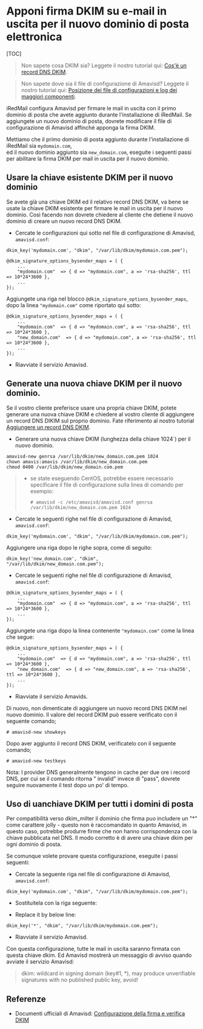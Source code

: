# Apponi firma DKIM su e-mail in uscita per il nuovo dominio di posta elettronica

[TOC]

> Non sapete cosa DKIM sia? Leggete il nostro tutorial qui:
> [Cos'è un record DNS DKIM](./setup.dns.html#dkim-record-for-your-mail-domain-name).

> Non sapete dove sia il file di configurazione di Amavisd? Leggete il nostro tutorial qui:
> [Posizione dei file di configurazioni e log dei maggiori componenti](file.locations.html#amavisd).

iRedMail configura Amavisd per firmare le mail in uscita con il primo dominio di posta che avete
aggiunto durante l'installazione di iRedMail. Se aggiungete un nuovo dominio di posta, dovrete modificare
il file di configurazione di Amavisd affinché apponga la firma DKIM.

Mettiamo che il primo dominio di posta aggiunto durante l'installazione di iRedMail sia `mydomain.com`,  
ed il nuovo dominio aggiunto sia `new_domain.com`, eseguite i seguenti passi per abilitare la firma DKIM per 
mail in uscita per il nuovo dominio.

## Usare la chiave esistente DKIM per il nuovo dominio

Se avete già una chiave DKIM ed il relativo record DNS DKIM, va bene se usate la chiave DKIM  esistente per
firmare le mail in uscita per il nuovo dominio. Così facendo non dovrete chiedere al cliente che detiene il nuovo 
dominio di creare un nuovo record DNS DKIM.

* Cercate le configurazioni qui sotto nel file di configurazione di Amavisd, `amavisd.conf`:

```
dkim_key('mydomain.com', "dkim", "/var/lib/dkim/mydomain.com.pem");

@dkim_signature_options_bysender_maps = ( {
    ...
    "mydomain.com"  => { d => "mydomain.com", a => 'rsa-sha256', ttl => 10*24*3600 },
    ...
});
```

Aggiungete una riga  nel blocco `@dkim_signature_options_bysender_maps`, dopo la linea `"mydomain.com"` come 
riportato qui sotto:

```
@dkim_signature_options_bysender_maps = ( {
    ...
    "mydomain.com"  => { d => "mydomain.com", a => 'rsa-sha256', ttl => 10*24*3600 },
    "new_domain.com"  => { d => "mydomain.com", a => 'rsa-sha256', ttl => 10*24*3600 },
    ...
});
```

* Riavviate il servizio Amavisd.

## Generate una nuova chiave DKIM per il nuovo dominio.

Se il vostro cliente preferisce usare una propria chiave DKIM, potete generare una nuova chiave DKIM e chiedere al 
vostro cliente di aggiungere un record DNS DIKIM sul proprio dominio. Fate riferimento al nostro tutorial
[Aggiungere un record DNS DKIM](setup.dns.html#dkim-record-for-your-mail-domain-name).

* Generare una  nuova chiave DKIM (lunghezza della chiave 1024`) per il nuovo dominio.

```shell
amavisd-new genrsa /var/lib/dkim/new_domain.com.pem 1024
chown amavis:amavis /var/lib/dkim/new_domain.com.pem
chmod 0400 /var/lib/dkim/new_domain.com.pem
```

> * se state eseguendo CentOS, potrebbe essere necessario specificare il file di configurazione sulla linea di comando
>    per esempio:
>
>    `# amavisd -c /etc/amavisd/amavisd.conf genrsa /var/lib/dkim/new_domain.com.pem 1024`

* Cercate le seguenti righe nel file di configurazione di Amavisd, `amavisd.conf`:

```
dkim_key('mydomain.com', "dkim", "/var/lib/dkim/mydomain.com.pem");
```

Aggiungere una riga dopo le righe sopra, come di seguito:

```
dkim_key('new_domain.com', "dkim", "/var/lib/dkim/new_domain.com.pem");
```

* Cercate le seguenti righe nel file di configurazione di Amavisd, `amavisd.conf`:

```
@dkim_signature_options_bysender_maps = ( {
    ...
    "mydomain.com"  => { d => "mydomain.com", a => 'rsa-sha256', ttl => 10*24*3600 },
    ...
});
```

Aggiungete una riga dopo la linea contenente `"mydomain.com"` come la linea che segue:

```
@dkim_signature_options_bysender_maps = ( {
    ...
    "mydomain.com"  => { d => "mydomain.com", a => 'rsa-sha256', ttl => 10*24*3600 },
    "new_domain.com"  => { d => "new_domain.com", a => 'rsa-sha256', ttl => 10*24*3600 },
    ...
});
```
 
* Riavviate il servizio Amavids.

Di nuovo, non dimenticate di aggiungere un nuovo record DNS DKIM nel nuovo dominio. Il valore del record DKIM
può essere verificato con il seguente comando;

```shell
# amavisd-new showkeys
```

Dopo aver aggiunto il record DNS DKIM, verificatelo con il seguente comando;

```shell
# amavisd-new testkeys
```

Nota: I provider DNS generalmente tengono in cache per due ore i record DNS, per cui se il comando ritorna " invalid" 
invece di "pass", dovrete seguire nuovamente il test dopo un po' di tempo.

## Uso di uanchiave DKIM per tutti i domini di posta

Per compatibilità verso dkim_milter il dominio che firma puo includere un "*" come carattere jolly - questo non è raccomandato in quanto Amavisd, in questo caso, potrebbe produrre firme che non hanno corrispondenza con la chiave pubblicata nel DNS. Il modo corretto è di avere una chiave dkim per ogni dominio di posta.

Se comunque volete provare questa configurazione, eseguite i passi seguenti:

* Cercate la seguente riga nel file di configurazione di Amavisd, `amavisd.conf`:

```
dkim_key('mydomain.com', "dkim", "/var/lib/dkim/mydomain.com.pem");
```

* Sostituitela con la riga seguente:

* Replace it by below line:

```
dkim_key('*', "dkim", "/var/lib/dkim/mydomain.com.pem");
```

* Riavviate il servizio Amavisd.

Con questa configurazione, tutte le mail in uscita saranno firmata con questa  chiave dkim. Ed Amavisd mostrerà un messaggio di avviso quando avviate il servizio Amavisd:

> dkim: wildcard in signing domain (key#1, *), may produce unverifiable
> signatures with no published public key, avoid!

## Referenze

* Documenti ufficiali di Amavisd: [Configurazione della firma e verifica DKIM](http://www.ijs.si/software/amavisd/amavisd-new-docs.html#dkim)
